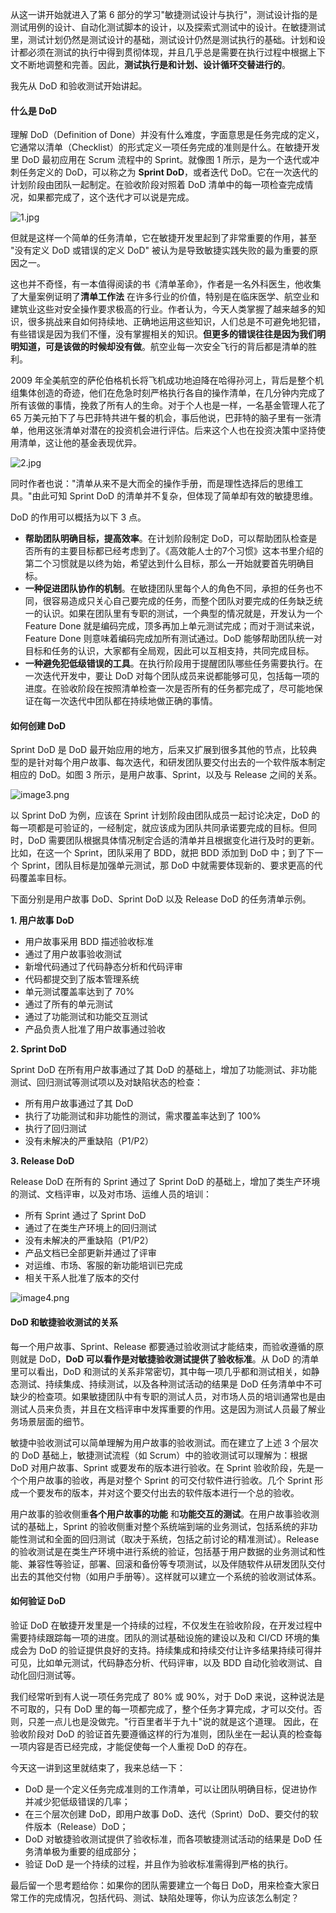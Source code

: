 从这一讲开始就进入了第 6 部分的学习"敏捷测试设计与执行"，测试设计指的是测试用例的设计、自动化测试脚本的设计，以及探索式测试中的设计。在敏捷测试里，测试计划仍然是测试设计的基础，测试设计仍然是测试执行的基础。计划和设计都必须在测试的执行中得到贯彻体现，并且几乎总是需要在执行过程中根据上下文不断地调整和完善。因此，**测试执行是和计划、设计循环交替进行的**。

我先从 DoD 和验收测试开始讲起。

#### 什么是 DoD

理解 DoD（Definition of Done）并没有什么难度，字面意思是任务完成的定义，它通常以清单（Checklist）的形式定义一项任务完成的准则是什么。在敏捷开发里 DoD 最初应用在 Scrum 流程中的 Sprint。就像图 1 所示，是为一个迭代或冲刺任务定义的 DoD，可以称之为 **Sprint DoD**，或者迭代 DoD。它在一次迭代的计划阶段由团队一起制定。在验收阶段对照着 DoD 清单中的每一项检查完成情况，如果都完成了，这个迭代才可以说是完成。

<Image alt="1.jpg" src="https://s0.lgstatic.com/i/image/M00/08/58/Ciqc1F66g0KACwN4AADgF9GacQA665.jpg"/>

但就是这样一个简单的任务清单，它在敏捷开发里起到了非常重要的作用，甚至 "没有定义 DoD 或错误的定义 DoD" 被认为是导致敏捷实践失败的最为重要的原因之一。

这也并不奇怪，有一本值得阅读的书《清单革命》，作者是一名外科医生，他收集了大量案例证明了**清单工作法** 在许多行业的价值，特别是在临床医学、航空业和建筑业这些对安全操作要求极高的行业。作者认为，今天人类掌握了越来越多的知识，很多挑战来自如何持续地、正确地运用这些知识，人们总是不可避免地犯错，有些错误是因为我们不懂，没有掌握相关的知识。**但更多的错误往往是因为我们明明知道，可是该做的时候却没有做**。航空业每一次安全飞行的背后都是清单的胜利。

2009 年全美航空的萨伦伯格机长将飞机成功地迫降在哈得孙河上，背后是整个机组集体创造的奇迹，他们在危急时刻严格执行各自的操作清单，在几分钟内完成了所有该做的事情，挽救了所有人的生命。对于个人也是一样，一名基金管理人花了 65 万美元拍下了与巴菲特共进午餐的机会，事后他说，巴菲特的脑子里有一张清单，他用这张清单对潜在的投资机会进行评估。后来这个人也在投资决策中坚持使用清单，这让他的基金表现优异。

<Image alt="2.jpg" src="https://s0.lgstatic.com/i/image/M00/08/58/CgqCHl66g2eASs6LAAA2smEbRbE105.jpg"/>

同时作者也说："清单从来不是大而全的操作手册，而是理性选择后的思维工具。"由此可知 Sprint DoD 的清单并不复杂，但体现了简单却有效的敏捷思维。

DoD 的作用可以概括为以下 3 点。

* **帮助团队明确目标，提高效率**。在计划阶段制定 DoD，可以帮助团队检查是否所有的主要目标都已经考虑到了。《高效能人士的7个习惯》这本书里介绍的第二个习惯就是以终为始，希望达到什么目标，那么一开始就要首先明确目标。
* **一种促进团队协作的机制**。在敏捷团队里每个人的角色不同，承担的任务也不同，很容易造成只关心自己要完成的任务，而整个团队对要完成的任务缺乏统一的认识。如果在团队里有专职的测试，一个典型的情况就是，开发认为一个 Feature Done 就是编码完成，顶多再加上单元测试完成；而对于测试来说，Feature Done 则意味着编码完成加所有测试通过。DoD 能够帮助团队统一对目标和任务的认识，大家都有全局观，因此可以互相支持，共同完成目标。
* **一种避免犯低级错误的工具**。在执行阶段用于提醒团队哪些任务需要执行。在一次迭代开发中，要让 DoD 对每个团队成员来说都能够可见，包括每一项的进度。在验收阶段在按照清单检查一次是否所有的任务都完成了，尽可能地保证在每一次迭代中团队都在持续地做正确的事情。

#### 如何创建 DoD

Sprint DoD 是 DoD 最开始应用的地方，后来又扩展到很多其他的节点，比较典型的是针对每个用户故事、每次迭代，和研发团队要交付出去的一个软件版本制定相应的 DoD。如图 3 所示，是用户故事、Sprint，以及与 Release 之间的关系。

<Image alt="image3.png" src="https://s0.lgstatic.com/i/image/M00/0A/69/CgqCHl6-C5yAM2OBAABtiLFxbDI629.png"/>

以 Sprint DoD 为例，应该在 Sprint 计划阶段由团队成员一起讨论决定，DoD 的每一项都是可验证的，一经制定，就应该成为团队共同承诺要完成的目标。但同时，DoD 需要团队根据具体情况制定合适的清单并且根据变化进行及时的更新。比如，在这一个 Sprint，团队采用了 BDD，就把 BDD 添加到 DoD 中；到了下一个 Sprint，团队目标是加强单元测试，那 DoD 中就需要体现新的、要求更高的代码覆盖率目标。

下面分别是用户故事 DoD、Sprint DoD 以及 Release DoD 的任务清单示例。

**1. 用户故事 DoD**

* 用户故事采用 BDD 描述验收标准
* 通过了用户故事验收测试
* 新增代码通过了代码静态分析和代码评审
* 代码都提交到了版本管理系统
* 单元测试覆盖率达到了 70%
* 通过了所有的单元测试
* 通过了功能测试和功能交互测试
* 产品负责人批准了用户故事通过验收

**2. Sprint DoD**

Sprint DoD 在所有用户故事通过了其 DoD 的基础上，增加了功能测试、非功能测试、回归测试等测试项以及对缺陷状态的检查：

* 所有用户故事通过了其 DoD
* 执行了功能测试和非功能性的测试，需求覆盖率达到了 100%
* 执行了回归测试
* 没有未解决的严重缺陷（P1/P2）

**3. Release DoD**

Release DoD 在所有的 Sprint 通过了 Sprint DoD 的基础上，增加了类生产环境的测试、文档评审，以及对市场、运维人员的培训：

* 所有 Sprint 通过了 Sprint DoD
* 通过了在类生产环境上的回归测试
* 没有未解决的严重缺陷（P1/P2）
* 产品文档已全部更新并通过了评审
* 对运维、市场、客服的新功能培训已完成
* 相关干系人批准了版本的交付

<Image alt="image4.png" src="https://s0.lgstatic.com/i/image/M00/0A/69/CgqCHl6-C7CAEEl4AAD9t9XtpEo149.png"/>

#### DoD 和敏捷验收测试的关系

每一个用户故事、Sprint、Release 都要通过验收测试才能结束，而验收遵循的原则就是 DoD，**DoD 可以看作是对敏捷验收测试提供了验收标准**。从 DoD 的清单里可以看出，DoD 和测试的关系非常密切，其中每一项几乎都和测试相关，如静态测试、持续集成、持续测试，以及各种测试活动的结果是 DoD 任务清单中不可缺少的检查项。如果敏捷团队中有专职的测试人员，对市场人员的培训通常也是由测试人员来负责，并且在文档评审中发挥重要的作用。这是因为测试人员最了解业务场景层面的细节。

敏捷中验收测试可以简单理解为用户故事的验收测试。而在建立了上述 3 个层次的 DoD 基础上，敏捷测试流程（如 Scrum）中的验收测试可以理解为：根据 DoD 对用户故事、Sprint 或要发布的版本进行验收。在 Sprint 验收阶段，先是一个个用户故事的验收，再是对整个 Sprint 的可交付软件进行验收。几个 Sprint 形成一个要发布的版本，并对这个要交付出去的软件版本进行一个总的验收。

用户故事的验收侧重**各个用户故事的功能** 和**功能交互的测试**。在用户故事验收测试的基础上，Sprint 的验收侧重对整个系统端到端的业务测试，包括系统的非功能性测试和全面的回归测试（取决于系统，包括之前讨论的精准测试）。Release 的验收测试是在类生产环境中进行系统的验证，包括基于用户数据的业务测试和性能、兼容性等验证，部署、回滚和备份等专项测试，以及伴随软件从研发团队交付出去的其他交付物（如用户手册等）。这样就可以建立一个系统的验收测试体系。

#### 如何验证 DoD

验证 DoD 在敏捷开发里是一个持续的过程，不仅发生在验收阶段，在开发过程中需要持续跟踪每一项的进度。团队的测试基础设施的建设以及和 CI/CD 环境的集成会为 DoD 的验证提供良好的支持。持续集成和持续交付让许多结果持续可得并可见，比如单元测试，代码静态分析、代码评审，以及 BDD 自动化验收测试、自动化回归测试等。

我们经常听到有人说一项任务完成了 80% 或 90%，对于 DoD 来说，这种说法是不可取的，只有 DoD 里的每一项都完成了，整个任务才算完成，才可以交付。否则，只差一点儿也是没做完。"行百里者半于九十"说的就是这个道理。 因此，在验收阶段对 DoD 的验证首先要遵循这样的行为准则，团队坐在一起认真的检查每一项内容是否已经完成，才能促使每一个人重视 DoD 的存在。

今天这一讲到这里就结束了，我来总结一下：

* DoD 是一个定义任务完成准则的工作清单，可以让团队明确目标，促进协作并减少犯低级错误的几率；
* 在三个层次创建 DoD，即用户故事 DoD、迭代（Sprint）DoD、要交付的软件版本（Release）DoD；
* DoD 对敏捷验收测试提供了验收标准，而各项敏捷测试活动的结果是 DoD 任务清单极为重要的组成部分；
* 验证 DoD 是一个持续的过程，并且作为验收标准需得到严格的执行。

最后留一个思考题给你：如果你的团队需要建立一个每日 DoD，用来检查大家日常工作的完成情况，包括代码、测试、缺陷处理等，你认为应该怎么制定？

